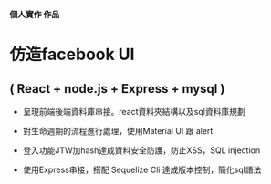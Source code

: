 **個人實作 作品**

# 仿造facebook UI

## ( React + node.js + Express + mysql )

* 呈現前端後端資料庫串接。react資料夾結構以及sql資料庫規劃
* 對生命週期的流程進行處理，使用Material UI 跟 alert 

* 登入功能JTW加hash達成資料安全防護，防止XSS，SQL injection
* 使用Express串接，搭配 Sequelize Cli 達成版本控制，簡化sql語法